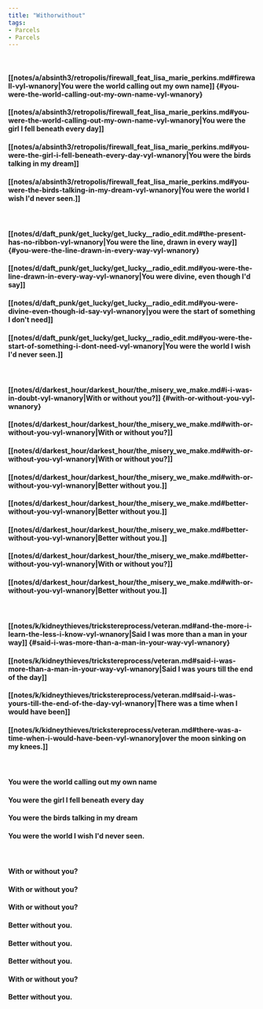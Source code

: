 ```yaml
---
title: "Withorwithout"
tags:
- Parcels
- Parcels
---
```

&nbsp;
#### [[notes/a/absinth3/retropolis/firewall_feat_lisa_marie_perkins.md#firewall-vyl-wnanory|You were the world calling out my own name]] {#you-were-the-world-calling-out-my-own-name-vyl-wnanory}
#### [[notes/a/absinth3/retropolis/firewall_feat_lisa_marie_perkins.md#you-were-the-world-calling-out-my-own-name-vyl-wnanory|You were the girl I fell beneath every day]]
#### [[notes/a/absinth3/retropolis/firewall_feat_lisa_marie_perkins.md#you-were-the-girl-i-fell-beneath-every-day-vyl-wnanory|You were the birds talking in my dream]]
#### [[notes/a/absinth3/retropolis/firewall_feat_lisa_marie_perkins.md#you-were-the-birds-talking-in-my-dream-vyl-wnanory|You were the world I wish I'd never seen.]]
&nbsp;
#### [[notes/d/daft_punk/get_lucky/get_lucky__radio_edit.md#the-present-has-no-ribbon-vyl-wnanory|You were the line, drawn in every way]] {#you-were-the-line-drawn-in-every-way-vyl-wnanory}
#### [[notes/d/daft_punk/get_lucky/get_lucky__radio_edit.md#you-were-the-line-drawn-in-every-way-vyl-wnanory|You were divine, even though I'd say]]
#### [[notes/d/daft_punk/get_lucky/get_lucky__radio_edit.md#you-were-divine-even-though-id-say-vyl-wnanory|you were the start of something I don't need]]
#### [[notes/d/daft_punk/get_lucky/get_lucky__radio_edit.md#you-were-the-start-of-something-i-dont-need-vyl-wnanory|You were the world I wish I'd never seen.]]
&nbsp;
#### [[notes/d/darkest_hour/darkest_hour/the_misery_we_make.md#i-i-was-in-doubt-vyl-wnanory|With or without you?]] {#with-or-without-you-vyl-wnanory}
#### [[notes/d/darkest_hour/darkest_hour/the_misery_we_make.md#with-or-without-you-vyl-wnanory|With or without you?]]
#### [[notes/d/darkest_hour/darkest_hour/the_misery_we_make.md#with-or-without-you-vyl-wnanory|With or without you?]]
#### [[notes/d/darkest_hour/darkest_hour/the_misery_we_make.md#with-or-without-you-vyl-wnanory|Better without you.]]
#### [[notes/d/darkest_hour/darkest_hour/the_misery_we_make.md#better-without-you-vyl-wnanory|Better without you.]]
#### [[notes/d/darkest_hour/darkest_hour/the_misery_we_make.md#better-without-you-vyl-wnanory|Better without you.]]
#### [[notes/d/darkest_hour/darkest_hour/the_misery_we_make.md#better-without-you-vyl-wnanory|With or without you?]]
#### [[notes/d/darkest_hour/darkest_hour/the_misery_we_make.md#with-or-without-you-vyl-wnanory|Better without you.]]
&nbsp;
#### [[notes/k/kidneythieves/trickstereprocess/veteran.md#and-the-more-i-learn-the-less-i-know-vyl-wnanory|Said I was more than a man in your way]] {#said-i-was-more-than-a-man-in-your-way-vyl-wnanory}
#### [[notes/k/kidneythieves/trickstereprocess/veteran.md#said-i-was-more-than-a-man-in-your-way-vyl-wnanory|Said I was yours till the end of the day]]
#### [[notes/k/kidneythieves/trickstereprocess/veteran.md#said-i-was-yours-till-the-end-of-the-day-vyl-wnanory|There was a time when I would have been]]
#### [[notes/k/kidneythieves/trickstereprocess/veteran.md#there-was-a-time-when-i-would-have-been-vyl-wnanory|over the moon sinking on my knees.]]
&nbsp;
#### You were the world calling out my own name
#### You were the girl I fell beneath every day
#### You were the birds talking in my dream
#### You were the world I wish I'd never seen.
&nbsp;
#### With or without you?
#### With or without you?
#### With or without you?
#### Better without you.
#### Better without you.
#### Better without you.
#### With or without you?
#### Better without you.
